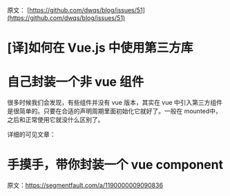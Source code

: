 
原文： [https://github.com/dwqs/blog/issues/51](https://github.com/dwqs/blog/issues/51)


# [译]如何在 Vue.js 中使用第三方库






# 自己封装一个非 vue 组件

很多时候我们会发现，有些组件并没有 vue 版本，其实在 vue 中引入第三方组件是很简单的。只要在合适的声明周期里面初始化它就好了。一般在 mounted中，之后和正常使用它就没什么区别了。

详细的可见文章：
# 手摸手，带你封装一个 vue component

原文：https://segmentfault.com/a/1190000009090836
